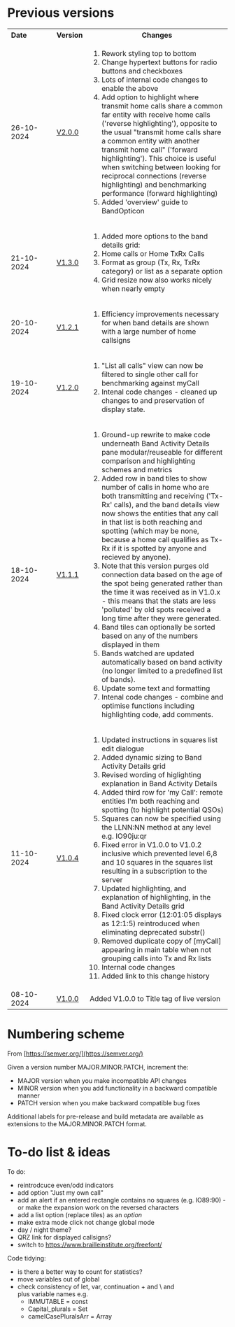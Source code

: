 
# Previous versions

<table>
<tr>
  <th>Date&nbsp;&nbsp;&nbsp;&nbsp;&nbsp;&nbsp;&nbsp;&nbsp;&nbsp;&nbsp;&nbsp;&nbsp;</th><th>Version</th><th>Changes</th>
</tr>

<tr>
  <td>26-10-2024</td><td><a href='https://g1ojs.github.io/BandOpticon/Archive/V2/BandOpticon%20V2.0.0'>V2.0.0</a></td>
  <td>
    <ol>
      <li>Rework styling top to bottom</li>
      <li>Change hypertext buttons for radio buttons and checkboxes</li>
      <li>Lots of internal code changes to enable the above</li>
      <li>Add option to highlight where transmit home calls share a common far entity with receive home calls ('reverse highlighting'),
      opposite to the usual "transmit home calls share a common entity with another transmit home call" ('forward highlighting'). This
      choice is useful when switching between looking for reciprocal connections (reverse highlighting) and benchmarking performance (forward highlighting)</li>
      <li>Added 'overview' guide to BandOpticon</li>
    </ol>
  </td>
</tr>

<tr>
  <td>21-10-2024</td><td><a href='https://g1ojs.github.io/BandOpticon/Archive/V1/BandOpticon%20V1.3.0'>V1.3.0</a></td>
  <td>
    <ol>
      <li>Added more options to the band details grid:
        <li>Home calls or Home TxRx Calls</li>
        <Li>Format as group (Tx, Rx, TxRx category) or list as a separate option</Li>
      </li>
      <li>Grid resize now also works nicely when nearly empty</li>
    </ol>
  </td>
</tr>

<tr>
  <td>20-10-2024</td><td><a href='https://g1ojs.github.io/BandOpticon/Archive/V1/BandOpticon%20V1.2.1'>V1.2.1</a></td>
  <td>
    <ol>
      <li>Efficiency improvements necessary for when band details are shown with a large number of home callsigns</li>
    </ol>
  </td>
</tr>

<tr>
  <td>19-10-2024</td><td><a href='https://g1ojs.github.io/BandOpticon/Archive/V1/BandOpticon%20V1.2.0'>V1.2.0</a></td>
  <td>
    <ol>
      <li>"List all calls" view can now be filtered to single other call for benchmarking against myCall</li>
      <li>Intenal code changes - cleaned up changes to and preservation of display state.</li>
    </ol>
  </td>
</tr>

<tr>
  <td>18-10-2024</td><td><a href='https://g1ojs.github.io/BandOpticon/Archive/V1/BandOpticon%20V1.1.1'>V1.1.1</a></td>
  <td>
    <ol>
      <li>Ground-up rewrite to make code underneath Band Activity Details pane modular/reuseable for different comparison and highlighting schemes and metrics</li>
      <li>Added row in band tiles to show number of calls in home who are both transmitting and receiving ('Tx-Rx' calls), and the band details view now shows the entities that any call in that list is both reaching and spotting (which may be none, because a home call qualifies as Tx-Rx if it is spotted by anyone and recieved by anyone).</li>
      <li>Note that this version purges old connection data based on the age of the spot being generated rather than the time it was received as in V1.0.x - this means that the stats are less 'polluted' by old spots received a long time after they were generated.</li>
      <li>Band tiles can optionally be sorted based on any of the numbers displayed in them</li>
      <li>Bands watched are updated automatically based on band activity (no longer limited to a predefined list of bands).</li>
      <li>Update some text and formatting</li>
      <li>Intenal code changes - combine and optimise functions including highlighting code, add comments.</li>
    </ol>
  </td>
</tr>

<tr>
  <td>11-10-2024</td><td><a href='https://g1ojs.github.io/BandOpticon/Archive/V1/BandOpticon%20V1.0.4'>V1.0.4</a></td>
  <td>
    <ol>
      <li>Updated instructions in squares list edit dialogue</li>
      <li>Added dynamic sizing to Band Activity Details grid</li>
      <li>Revised wording of higlighting explanation in Band Activity Details</li>
      <li>Added third row for 'my Call': remote entities I'm both reaching and spotting (to highlight potential QSOs)</li>
      <li>Squares can now be specified using the LLNN:NN method at any level e.g. IO90ju:qr</li>
      <li>Fixed error in V1.0.0 to V1.0.2 inclusive which prevented level 6,8 and 10 squares in the squares list resulting in a subscription to the server</li>
      <li>Updated highlighting, and explanation of highlighting, in the Band Activity Details grid</li>
      <li>Fixed clock error (12:01:05 displays as 12:1:5) reintroduced when eliminating deprecated substr()</li>
      <li>Removed duplicate copy of [myCall] appearing in main table when not grouping calls into Tx and Rx lists</li>
      <li>Internal code changes</li>
      <li>Added link to this change history</li>
    </ol>
   </td>
</tr>

<tr>
  <td>08-10-2024</td><td><a href='https://g1ojs.github.io/BandOpticon/Archive/V1/BandOpticon%20V1.0.0'>V1.0.0</a></td><td>Added V1.0.0 to Title tag of live version</td>
</tr>

</table>  


# Numbering scheme
From [https://semver.org/](https://semver.org/)

Given a version number MAJOR.MINOR.PATCH, increment the:   
- MAJOR version when you make incompatible API changes   
- MINOR version when you add functionality in a backward compatible manner   
- PATCH version when you make backward compatible bug fixes

Additional labels for pre-release and build metadata are available as extensions to the MAJOR.MINOR.PATCH format.

# To-do list & ideas

To do:
  - reintrodcuce even/odd indicators
  - add option "Just my own call"
  - add an alert if an entered rectangle contains no squares (e.g. IO89:90) - or make the expansion work on the reversed characters
  - add a list option (replace tiles) as an *option*
  - make extra mode click not change global mode
  - day / night theme?
  - QRZ link for displayed callsigns?
  - switch to https://www.brailleinstitute.org/freefont/
  
Code tidying:
  - is there a better way to count for statistics?
  - move variables out of global
  - check consistency of let, var, continuation + and \ and <br> plus variable names e.g.
     - IMMUTABLE = const
     - Capital_plurals = Set
     - camelCasePluralsArr = Array 


